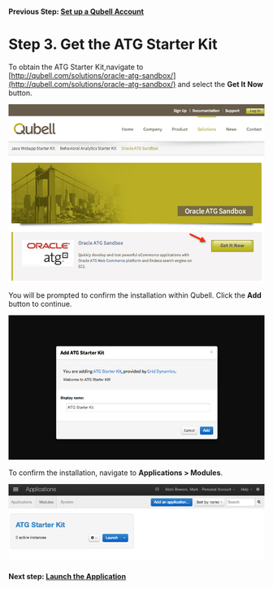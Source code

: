 #### Previous Step: [Set up a Qubell Account](step-2-qubell-setup-guide.md)

Step 3. Get the ATG Starter Kit
===========================

To obtain the ATG Starter Kit,navigate to [http://qubell.com/solutions/oracle-atg-sandbox/](http://qubell.com/solutions/oracle-atg-sandbox/) and select the **Get It Now** button.

![Get it now](images/get-it-now.png)

You will be prompted to confirm the installation within Qubell. Click the **Add** button to continue.

![Confirm installation](images/install-atg.png)

To confirm the installation, navigate to **Applications > Modules**.

![Installed module](images/installed-module.png)

#### Next step: [Launch the Application](step-4-launch-guide.md)
